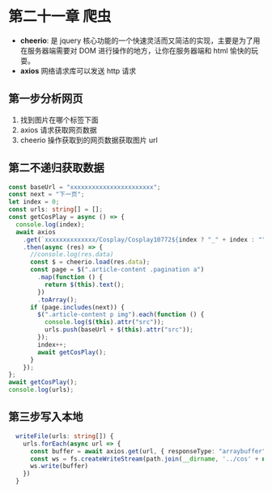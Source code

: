 # 第二十一章 爬虫

- **cheerio**: 是 jquery 核心功能的一个快速灵活而又简洁的实现，主要是为了用在服务器端需要对 DOM 进行操作的地方，让你在服务器端和 html 愉快的玩耍。
- **axios** 网络请求库可以发送 http 请求

## 第一步分析网页

1. 找到图片在哪个标签下面
2. axios 请求获取网页数据
3. cheerio 操作获取到的网页数据获取图片 url

## 第二不递归获取数据

```ts
const baseUrl = "xxxxxxxxxxxxxxxxxxxxxxx";
const next = "下一页";
let index = 0;
const urls: string[] = [];
const getCosPlay = async () => {
  console.log(index);
  await axios
    .get(`xxxxxxxxxxxxxx/Cosplay/Cosplay10772${index ? "_" + index : ""}.html`)
    .then(async (res) => {
      //console.log(res.data)
      const $ = cheerio.load(res.data);
      const page = $(".article-content .pagination a")
        .map(function () {
          return $(this).text();
        })
        .toArray();
      if (page.includes(next)) {
        $(".article-content p img").each(function () {
          console.log($(this).attr("src"));
          urls.push(baseUrl + $(this).attr("src"));
        });
        index++;
        await getCosPlay();
      }
    });
};
await getCosPlay();
console.log(urls);
```

## 第三步写入本地

```ts
  writeFile(urls: string[]) {
    urls.forEach(async url => {
      const buffer = await axios.get(url, { responseType: "arraybuffer" }).then(res=>res.data)
      const ws = fs.createWriteStream(path.join(__dirname, '../cos' + new Date().getTime() + '.jpg'))
      ws.write(buffer)
    })
  }
```
